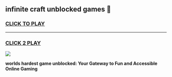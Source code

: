
## infinite craft unblocked games 👋
<h3>
<a href="https://premium.freeplayer.one?title=infinite_craft_unblocked_games&ref=13F">CLICK TO PLAY</a></h3>
<hr>

<h3>
<a href="https://premium.freeplayer.one?title=infinite_craft_unblocked_games&ref=13F">CLICK 2 PLAY</a>
  
</h3>

<a href="https://premium.freeplayer.one?title=infinite_craft_unblocked_games&ref=12F/"><img src="https://clearcache.store/games.png"></a>


**worlds hardest game unblocked: Your Gateway to Fun and Accessible Online Gaming**
